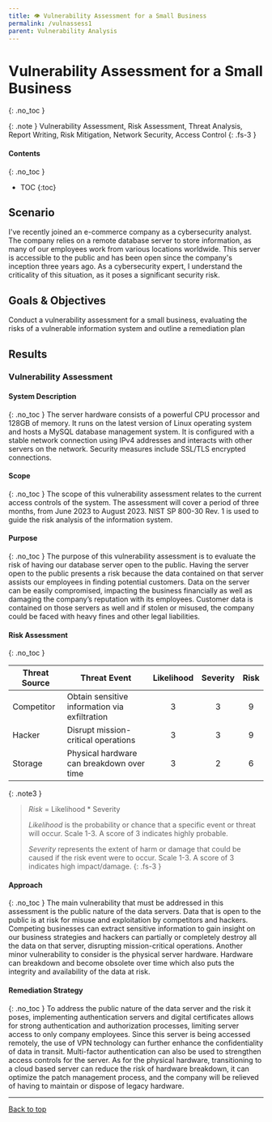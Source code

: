 ```yaml
---
title: 👁️ Vulnerability Assessment for a Small Business
permalink: /vulnassess1
parent: Vulnerability Analysis
---
```

# Vulnerability Assessment for a Small Business
{: .no_toc }

{: .note }
Vulnerability Assessment, Risk Assessment, Threat Analysis, Report Writing, Risk Mitigation, Network Security, Access Control
{: .fs-3 }

#### Contents
{: .no_toc }
- TOC
{:toc}

## Scenario
I've recently joined an e-commerce company as a cybersecurity analyst. The company relies on a remote database server to store information, as many of our employees work from various locations worldwide. This server is accessible to the public and has been open since the company's inception three years ago. As a cybersecurity expert, I understand the criticality of this situation, as it poses a significant security risk.

## Goals & Objectives
Conduct a vulnerability assessment for a small business, evaluating the risks of a vulnerable information system and outline a remediation plan

## Results

### Vulnerability Assessment
#### System Description
{: .no_toc }
The server hardware consists of a powerful CPU processor and 128GB of memory. It runs on the latest version of Linux operating system and hosts a MySQL database management system. It is configured with a stable network connection using IPv4 addresses and interacts with other servers on the network. Security measures include SSL/TLS encrypted connections.

#### Scope
{: .no_toc }
The scope of this vulnerability assessment relates to the current access controls of the system. The assessment will cover a period of three months, from June 2023 to August 2023. NIST SP 800-30 Rev. 1 is used to guide the risk analysis of the information system.

#### Purpose
{: .no_toc }
The purpose of this vulnerability assessment is to evaluate the risk of having our database server open to the public. Having the server open to the public presents a risk because the data contained on that server assists our employees in finding potential customers. Data on the server can be easily compromised, impacting the business financially as well as damaging the company’s reputation with its employees. Customer data is contained on those servers as well and if stolen or misused, the company could be faced with heavy fines and other legal liabilities. 

#### Risk Assessment
{: .no_toc }

| Threat Source | Threat Event | Likelihood | Severity | Risk |  
|---|---|:---:|:---:|:---:|
 Competitor | Obtain sensitive information via exfiltration | 3 | 3 | 9 |
 Hacker | Disrupt mission-critical operations | 3 | 3 | 9 |
 Storage | Physical hardware can breakdown over time | 3 | 2 | 6 |

{: .note3 }
>*Risk* = Likelihood * Severity
>
>*Likelihood* is the probability or chance that a specific event or threat will occur. Scale 1-3. A score of 3 indicates highly probable. 
>
>*Severity* represents the extent of harm or damage that could be caused if the risk event were to occur. Scale 1-3. A score of 3 indicates high impact/damage.
{: .fs-3 }

#### Approach
{: .no_toc }
The main vulnerability that must be addressed in this assessment is the public nature of the data servers. Data that is open to the public is at risk for misuse and exploitation by competitors and hackers. Competing businesses can extract sensitive information to gain insight on our business strategies and hackers can partially or completely destroy all the data on that server, disrupting mission-critical operations. Another minor vulnerability to consider is the physical server hardware. Hardware can breakdown and become obsolete over time which also puts the integrity and availability of the data at risk.

#### Remediation Strategy
{: .no_toc }
To address the public nature of the data server and the risk it poses, implementing authentication servers and digital certificates allows for strong authentication and authorization processes, limiting server access to only company employees. Since this server is being accessed remotely, the use of VPN technology can further enhance the confidentiality of data in transit. Multi-factor authentication can also be used to strengthen access controls for the server. As for the physical hardware, transitioning to a cloud based server can reduce the risk of hardware breakdown, it can optimize the patch management process, and the company will be relieved of having to maintain or dispose of legacy hardware.

---

<a href="#top" id="back-to-top">Back to top</a>